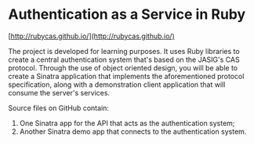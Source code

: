 # Authentication as a Service in Ruby
[http://rubycas.github.io/](http://rubycas.github.io/)

The project is developed for learning purposes. It uses Ruby libraries to create a central authentication system that's based on the JASIG's CAS protocol. Through the use of object oriented design, you will be able to create a Sinatra application that implements the aforementioned protocol specification, along with a demonstration client application that will consume the server's services.

Source files on GitHub contain:

1. One Sinatra app for the API that acts as the authentication system;
2. Another Sinatra demo app that connects to the authentication system.
